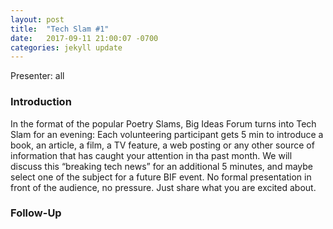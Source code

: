 ```yaml
---
layout: post
title:  "Tech Slam #1"
date:   2017-09-11 21:00:07 -0700
categories: jekyll update
---
```


Presenter: all

### Introduction

In the format of the popular Poetry Slams, Big Ideas Forum turns into Tech Slam for an evening: Each volunteering participant gets 5 min to introduce a book, an article, a film, a TV feature, a web posting or any other source of information that has caught your attention in tha past month. We will discuss this “breaking tech news” for an additional 5 minutes, and maybe select one of the subject for a future BIF event.
No formal presentation in front of the audience, no pressure. Just share what you are excited about.

### Follow-Up

